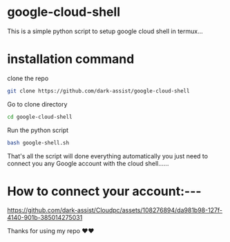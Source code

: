 # google-cloud-shell

This is a simple python script to setup google cloud shell in termux...

# installation command
clone the repo

```bash
git clone https://github.com/dark-assist/google-cloud-shell
```
Go to clone directory
```bash
cd google-cloud-shell
```
Run the python script
```bash
bash google-shell.sh
```
That's all the script will done everything automatically you just need to connect you any Google account with the cloud shell......

# How to connect your account:---

https://github.com/dark-assist/Cloudpc/assets/108276894/da981b98-127f-4140-901b-385014275031



Thanks for using my repo ❤️❤️
